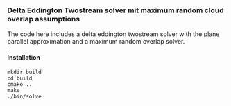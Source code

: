### Delta Eddington Twostream solver mit maximum random cloud overlap assumptions

The code here includes a delta eddington twostream solver with the plane parallel approximation and a maximum random overlap solver.

#### Installation
    mkdir build
    cd build
    cmake ..
    make
    ./bin/solve
